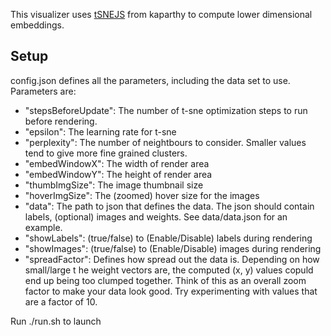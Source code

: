 This visualizer uses <a href="https://github.com/karpathy/tsnejs">tSNEJS</a> from kaparthy to compute lower dimensional embeddings. 

## Setup
config.json defines all the parameters, including the data set to use. Parameters are:
* "stepsBeforeUpdate": The number of t-sne optimization steps to run before rendering.
* "epsilon": The learning rate for t-sne
* "perplexity": The number of neightbours to consider. Smaller values tend to give more fine grained clusters.
* "embedWindowX": The width of render area
* "embedWindowY": The height of render area
* "thumbImgSize": The image thumbnail size
* "hoverImgSize": The (zoomed) hover size for the images
* "data": The path to json that defines the data. The json should contain labels, (optional) images and weights. See data/data.json for an example.
* "showLabels": (true/false) to (Enable/Disable) labels during rendering
* "showImages": (true/false) to (Enable/Disable) images during rendering
* "spreadFactor": Defines how spread out the data is. Depending on how small/large t he weight vectors are, the computed (x, y) values copuld end up being too clumped together. Think of this as an overall zoom factor to make your data look good. Try experimenting with values that are a factor of 10.

Run ./run.sh to launch
